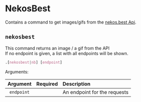 # NekosBest

Contains a command to get images/gifs from the [nekos.best Api](https://www.nekos.best).


## `nekosbest`

This command returns an image / a gif from the API <br>
If no endpoint is given, a list with all endpoints will be shown.

```css
.[nekosbest|nb] [endpoint]
```

Arguments:

| Argument   | Required | Description                  |
|:----------:|:--------:|:-----------------------------|
| `endpoint` |          | An endpoint for the requests |
